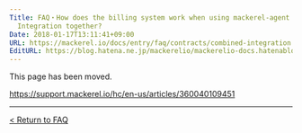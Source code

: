 ```yaml
---
Title: FAQ・How does the billing system work when using mackerel-agent and AWS / Azure
  Integration together?
Date: 2018-01-17T13:11:41+09:00
URL: https://mackerel.io/docs/entry/faq/contracts/combined-integration
EditURL: https://blog.hatena.ne.jp/mackerelio/mackerelio-docs.hatenablog.mackerel.io/atom/entry/8599973812338374890
---
```


This page has been moved.

https://support.mackerel.io/hc/en-us/articles/360040109451

---

[< Return to FAQ](https://mackerel.io/docs/entry/faq)
